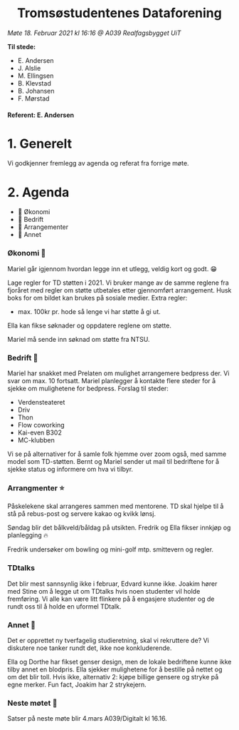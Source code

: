 <h1> <center> Tromsøstudentenes Dataforening </center> </h1>

*Møte 18. Februar 2021 kl 16:16 @ A039 Realfagsbygget UiT*

**Til stede:**
* E. Andersen
* J. Alslie
* M. Ellingsen
* B. Klevstad 
* B. Johansen
* F. Mørstad

#### Referent:  E. Andersen

# 1. Generelt
Vi godkjenner fremlegg av agenda og referat fra forrige møte. 

# 2. Agenda
* :purple_heart: Økonomi 
* :purple_heart: Bedrift
* :purple_heart: Arrangementer
* :purple_heart: Annet

### Økonomi :pig2:
Mariel går igjennom hvordan legge inn et utlegg, veldig kort og godt. :grin: 

Lage regler for TD støtten i 2021. Vi bruker mange av de samme reglene fra fjoråret med regler om støtte utbetales etter gjennomført arrangement. Husk boks for om bildet kan brukes på sosiale medier. Extra regler: 

- max. 100kr pr. hode så lenge vi har støtte å gi ut. 

Ella kan fikse søknader og oppdatere reglene om støtte. 

Mariel må sende inn søknad om støtte fra NTSU. 

### Bedrift :tiger2:
Mariel har snakket med Prelaten om mulighet arrangemere bedpress der. Vi svar om max. 10 fortsatt. Mariel planlegger å kontakte flere steder for å sjekke om mulighetene for bedpress. Forslag til steder: 
- Verdensteateret 
- Driv 
- Thon 
- Flow coworking 
- Kai-even B302 
- MC-klubben 

Vi se på alternativer for å samle folk hjemme over zoom også, med samme model som TD-støtten. Bernt og Mariel sender ut mail til bedriftene for å sjekke status og informere om hva vi tilbyr.

### Arrangmenter :star:
Påskelekene skal arrangeres sammen med mentorene. TD skal hjelpe til å stå på rebus-post og servere kakao og kvikk lønsj. 

Søndag blir det bålkveld/båldag på utsikten. Fredrik og Ella fikser innkjøp og planlegging :fire:

Fredrik undersøker om bowling og mini-golf mtp. smittevern og regler. 

### TDtalks 
Det blir mest sannsynlig ikke i februar, Edvard kunne ikke. 
Joakim hører med Stine om å legge ut om TDtalks hvis noen studenter vil holde fremføring. Vi alle kan være litt flinkere på å engasjere studenter og de rundt oss til å holde en uformel TDtalk. 


### Annet :punch:
Det er opprettet ny tverfagelig studieretning, skal vi rekruttere de? Vi diskutere noe tanker rundt det, ikke noe konkluderende. 

Ella og Dorthe har fikset genser design, men de lokale bedriftene kunne ikke tilby annet en blodpris. Ella sjekker mulighetene for å bestille på nettet og om det blir toll. Hvis ikke, alternativ 2: kjøpe billige gensere og stryke på egne merker. Fun fact, Joakim har 2 strykejern. 


### Neste møtet :calendar:
Satser på neste møte blir 4.mars A039/Digitalt kl 16.16. 






